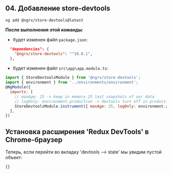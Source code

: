 ## 04. Добавление store-devtools

`ng add @ngrx/store-devtools@latest`

**После выполнения этой команды**:

- будет изменен файл `package.json`:
```json
  "dependencies": {
    "@ngrx/store-devtools": "^10.0.1",
  },
```

- будет изменен файл `src\app\app.module.ts`:
```js
import { StoreDevtoolsModule } from '@ngrx/store-devtools';
import { environment } from '../environments/environment';
@NgModule({
  imports: [
    // maxAge: 25 -> keep in memory 25 last snapshots of our data
    // logOnly: environment.production -> devtools turn off in production
    StoreDevtoolsModule.instrument({ maxAge: 25, logOnly: environment.production })
  ],
})
```

## Установка расширения 'Redux DevTools' в Chrome-браузер

Теперь, если перейти во вкладку 'devtools --> state' мы увидим пустой объект:
```js
{}
```
